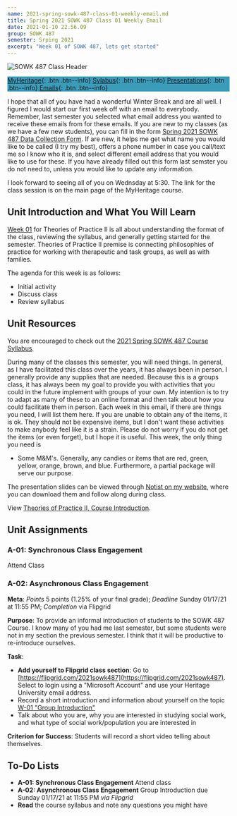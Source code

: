 ```yaml
---
name: 2021-spring-sowk-487-class-01-weekly-email.md
title: Spring 2021 SOWK 487 Class 01 Weekly Email
date: 2021-01-10 22.56.09
group: SOWK 487
semester: Srping 2021
excerpt: "Week 01 of SOWK 487, lets get started"
---
```


![SOWK 487 Class Header](https://jacobrcampbell.com/assets/media/2020-class-header-sowk-theories-of-practice-ii.png "SOWK 487 Class Header")

<div style="background-color: #3b9cba; width: 100%;" markdown="1">

[MyHeritage](https://myheritage.heritage.edu/ICS/Academics/SOWK/SOWK_487W/2021_SP-SOWK_487W-0/){: .btn .btn--info}
[Sylabus](https://jacobrcampbell.com/assets/media/2021-spring-sowk-487-syllabus.pdf){: .btn .btn--info}
[Presentations](https://presentations.jacobrcampbell.com){: .btn .btn--info}
[Emails](https://jacobrcampbell.com/communications/){: .btn .btn--info}

</div>

I hope that all of you have had a wonderful Winter Break and are all well. I figured I would start our first week off with an email to everybody. Remember, last semester you selected what email address you wanted to receive these emails from for these emails. If you are new to my classes (as we have a few new students), you can fill in the form [Spring 2021 SOWK 487 Data Collection Form](https://forms.gle/KdeBnLNCnWNHxEPz5). If are new, it helps me get what name you would like to be called (I try my best), offers a phone number in case you call/text me so I know who it is, and select different email address that you would like to use for these. If you have already filled out this form last semster you do not need to, unless you would like to update any information.

I look forward to seeing all of you on Wednsday at 5:30. The link for the class session is on the main page of the MyHeritage course.

## Unit Introduction and What You Will Learn

[Week 01](https://myheritage.heritage.edu/ICS/Academics/SOWK/SOWK_487W/2021_SP-SOWK_487W-0/W-01_111-117.jnz) for Theories of Practice II is all about understanding the format of the class, reviewing the syllabus, and generally getting started for the semester. Theories of Practice II premise is connecting philosophies of practice for working with therapeutic and task groups, as well as with families.

The agenda for this week is as follows:

- Initial activity
- Discuss class
- Review syllabus

## Unit Resources

You are encouraged to check out the [2021 Spring SOWK 487 Course Syllabus](https://jacobrcampbell.com/assets/media/2021-spring-sowk-487-syllabus.pdf).

During many of the classes this semester, you will need things. In general, as I have facilitated this class over the years, it has always been in person. I generally provide any supplies that are needed. Because this is a groups class, it has always been my goal to provide you with activities that you could in the future implement with groups of your own. My intention is to try to adapt as many of these to an online format and then talk about how you could facilitate them in person. Each week in this email, if there are things you need, I will list them here. If you are unable to obtain any of the items, it is ok. They should not be expensive items, but I don't want these activities to make anybody feel like it is a strain. Please do not worry if you do not get the items (or even forget), but I hope it is useful. This week, the only thing you need is

- Some M&M's. Generally, any candies or items that are red, green, yellow, orange, brown, and blue. Furthermore, a partial package will serve our purpose.

The presentation slides can be viewed through [Notist on my website](https://presentations.jacobrcampbell.com), where you can download them and follow along during class.

<p data-notist="campjacob/sz0S0H">View <a href="https://presentations.jacobrcampbell.com/sz0S0H">Theories of Practice II, Course Introduction</a>.</p><script async src="https://on.notist.cloud/embed/002.js"></script>

## Unit Assignments

### A-01: Synchronous Class Engagement

Attend Class

### A-02: Asynchronous Class Engagement

**Meta**: _Points_ 5 points (1.25% of your final grade); _Deadline_ Sunday 01/17/21 at 11:55 PM; _Completion_ via Flipgrid

**Purpose**: To provide an informal introduction of students to the SOWK 487 Course. I know many of you had me last semester, but some students were not in my section the previous semester. I think that it will be productive to re-introduce ourselves.

**Task**:

- **Add yourself to Flipgrid class section**: Go to [https://flipgrid.com/2021sowk487](https://flipgrid.com/2021sowk487). Select to login using a "Microsoft Account" and use your Heritage University email address.
- Record a short introduction and information about yourself on the topic [W-01 "Group Introduction"](https://flipgrid.com/dc34c966)
- Talk about who you are, why you are interested in studying social work, and what type of social work/population you are interested in

**Criterion for Success**: Students will record a short video telling about themselves.

## To-Do Lists

- **A-01: Synchronous Class Engagement** Attend class
- **A-02: Asynchronous Class Engagement** Group Introduction due Sunday 01/17/21 at 11:55 PM _via Flipgrid_
- **Read** the course syllabus and note any questions you might have